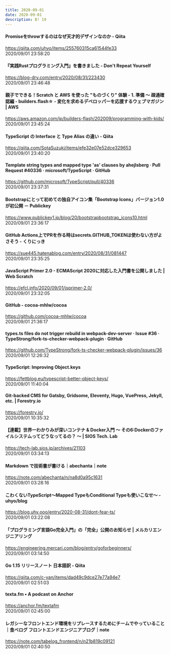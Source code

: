 ```yaml
---
title: 2020-09-01
date: 2020-09-01
description: B! 19
---
```


#### Promiseをthrowするのはなぜ天才的デザインなのか - Qiita
https://qiita.com/uhyo/items/255760315ca61544fe33<br>
2020/09/01 23:58:20<br>


#### 『実践Rustプログラミング入門』を書きました - Don't Repeat Yourself
https://blog-dry.com/entry/2020/08/31/223430<br>
2020/09/01 23:46:48<br>


#### 親子でできる！Scratch と AWS を使った "ものづくり" 体験 - 1. 準備 〜 疎通確認編 - builders.flash☆ - 変化を求めるデベロッパーを応援するウェブマガジン | AWS
https://aws.amazon.com/jp/builders-flash/202009/programming-with-kids/<br>
2020/09/01 23:45:24<br>


#### TypeScript の Interface と Type Alias の違い - Qiita
https://qiita.com/SotaSuzuki/items/efe32e07e52dce329653<br>
2020/09/01 23:40:20<br>


#### Template string types and mapped type 'as' clauses by ahejlsberg · Pull Request #40336 · microsoft/TypeScript · GitHub
https://github.com/microsoft/TypeScript/pull/40336<br>
2020/09/01 23:37:31<br>


#### Bootstrapにとって初めての独自アイコン集「Bootstrap Icons」バージョン1.0が初公開 － Publickey
https://www.publickey1.jp/blog/20/bootstrapbootstrap_icons10.html<br>
2020/09/01 23:36:17<br>


#### GitHub Actions上でPRを作る時はsecrets.GITHUB_TOKENは使わない方がよさそう - くりにっき
https://sue445.hatenablog.com/entry/2020/08/31/081447<br>
2020/09/01 23:35:25<br>


#### JavaScript Primer 2.0 - ECMAScript 2020に対応した入門書を公開しました | Web Scratch
https://efcl.info/2020/09/01/jsprimer-2.0/<br>
2020/09/01 23:32:05<br>


#### GitHub - cocoa-mhlw/cocoa
https://github.com/cocoa-mhlw/cocoa<br>
2020/09/01 21:36:17<br>


#### types.ts files do not trigger rebuild in webpack-dev-server · Issue #36 · TypeStrong/fork-ts-checker-webpack-plugin · GitHub
https://github.com/TypeStrong/fork-ts-checker-webpack-plugin/issues/36<br>
2020/09/01 12:26:32<br>


#### TypeScript: Improving Object.keys
https://fettblog.eu/typescript-better-object-keys/<br>
2020/09/01 11:40:04<br>


#### Git-backed CMS for Gatsby, Gridsome, Eleventy, Hugo, VuePress, Jekyll, etc. | Forestry.io
https://forestry.io/<br>
2020/09/01 10:35:32<br>


#### 【連載】世界一わかりみが深いコンテナ & Docker入門 〜 その6:Dockerのファイルシステムってどうなってるの？ 〜 | SIOS Tech. Lab
https://tech-lab.sios.jp/archives/21103<br>
2020/09/01 03:34:13<br>


#### Markdown で技術書が書ける｜abechanta｜note
https://note.com/abechanta/n/na8d0a95c1631<br>
2020/09/01 03:28:16<br>


#### こわくないTypeScript〜Mapped TypeもConditional Typeも使いこなせ〜 - uhyo/blog
https://blog.uhy.ooo/entry/2020-08-31/dont-fear-ts/<br>
2020/09/01 03:22:08<br>


#### 「プログラミング言語Go完全入門」の「完全」公開のお知らせ | メルカリエンジニアリング
https://engineering.mercari.com/blog/entry/goforbeginners/<br>
2020/09/01 03:14:50<br>


#### Go 1.15 リリースノート 日本語訳 - Qiita
https://qiita.com/c-yan/items/dad49c9dce27e77a94e7<br>
2020/09/01 02:51:03<br>


#### texta.fm • A podcast on Anchor
https://anchor.fm/textafm<br>
2020/09/01 02:45:00<br>


#### レガシーなフロントエンド環境をリプレースするためにチームでやっていること｜食べログ フロントエンドエンジニアブログ｜note
https://note.com/tabelog_frontend/n/n21b819c09121<br>
2020/09/01 02:40:50<br>


